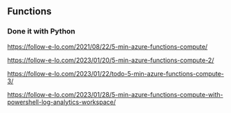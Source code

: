 ## Functions


### Done it with Python

https://follow-e-lo.com/2021/08/22/5-min-azure-functions-compute/

https://follow-e-lo.com/2023/01/20/5-min-azure-functions-compute-2/

https://follow-e-lo.com/2023/01/22/todo-5-min-azure-functions-compute-3/

https://follow-e-lo.com/2023/01/28/5-min-azure-functions-compute-with-powershell-log-analytics-workspace/
